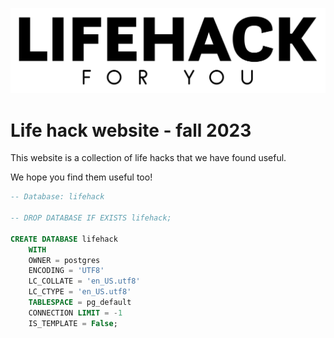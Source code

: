 ![Lifehack](./src/main/resources/public/images/lifehack.png)

# Life hack website - fall 2023

This website is a collection of life hacks that we have found useful. 

We hope you find them useful too!

```sql
-- Database: lifehack

-- DROP DATABASE IF EXISTS lifehack;

CREATE DATABASE lifehack
    WITH
    OWNER = postgres
    ENCODING = 'UTF8'
    LC_COLLATE = 'en_US.utf8'
    LC_CTYPE = 'en_US.utf8'
    TABLESPACE = pg_default
    CONNECTION LIMIT = -1
    IS_TEMPLATE = False;


```
